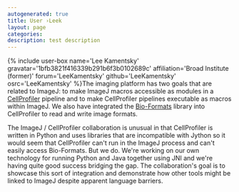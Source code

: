 ```yaml
---
autogenerated: true
title: User ›Leek
layout: page
categories: 
description: test description
---
```


{% include user-box name='Lee Kamentsky' gravatar='1bfb3821f416339b291b6f3b0102689c' affiliation='Broad Institute (former)' forum='LeeKamentsky' github='LeeKamentsky' osrc='LeeKamentsky' %}The imaging platform has two goals that are related to ImageJ: to make ImageJ macros accessible as modules in a [CellProfiler](CellProfiler) pipeline and to make CellProfiler pipelines executable as macros within ImageJ. We also have integrated the [Bio-Formats](Bio-Formats) library into CellProfiler to read and write image formats.

The ImageJ / CellProfiler collaboration is unusual in that CellProfiler is written in Python and uses libraries that are incompatible with Jython so it would seem that CellProfiler can't run in the ImageJ process and can't easily access Bio-Formats. But we do. We're working on our own technology for running Python and Java together using JNI and we're having quite good success bridging the gap. The collaboration's goal is to showcase this sort of integration and demonstrate how other tools might be linked to ImageJ despite apparent language barriers.
